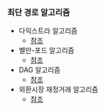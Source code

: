 ### 최단 경로 알고리즘
- 다익스트라 알고리즘
    - <a href="https://github.com/hongjw1991/java-data_structure-algorithm/tree/master/Algorithm/Problem_Solve/Shortest_Path/Dijkstra">참조</a>
- 벨만-포드 알고리즘
    - <a href="https://github.com/hongjw1991/java-data_structure-algorithm/tree/master/Algorithm/Problem_Solve/Shortest_Path/BellmanFord">참조</a>
- DAG 알고리즘
    - <a href="https://github.com/hongjw1991/java-data_structure-algorithm/tree/master/Algorithm/Problem_Solve/Shortest_Path/DAG_Shortest_Path">참조</a>
- 외환시장 재정거래 알고리즘
    - <a href="https://github.com/hongjw1991/java-data_structure-algorithm/tree/master/Algorithm/Problem_Solve/Shortest_Path/Forex_Market">참조</a>